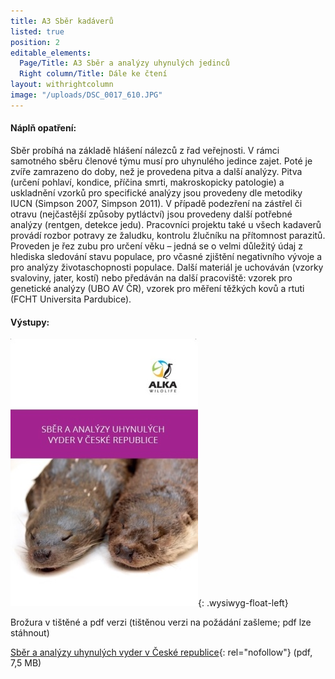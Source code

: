```yaml
---
title: A3 Sběr kadáverů
listed: true
position: 2
editable_elements:
  Page/Title: A3 Sběr a analýzy uhynulých jedinců
  Right column/Title: Dále ke čtení
layout: withrightcolumn
image: "/uploads/DSC_0017_610.JPG"
---
```

####  Náplň opatření: 

Sběr probíhá na základě hlášení nálezců z řad veřejnosti. V rámci
samotného sběru členové týmu musí pro uhynulého jedince zajet. Poté je
zvíře zamrazeno do doby, než je provedena pitva a další analýzy. Pitva
(určení pohlaví, kondice, příčina smrti, makroskopicky patologie) a
uskladnění vzorků pro specifické analýzy jsou provedeny dle metodiky
IUCN (Simpson 2007, Simpson 2011). V případě podezření na zástřel či
otravu (nejčastější způsoby pytláctví) jsou provedeny další potřebné
analýzy (rentgen, detekce jedu). Pracovníci projektu také u všech
kadaverů provádí rozbor potravy ze žaludku, kontrolu žlučníku na
přítomnost parazitů. Proveden je řez zubu pro určení věku – jedná se o
velmi důležitý údaj z hlediska sledování stavu populace, pro včasné
zjištění negativního vývoje a pro analýzy životaschopnosti populace.
Další materiál je uchováván (vzorky svaloviny, jater, kostí) nebo
předáván na další pracoviště: vzorek pro genetické analýzy (UBO AV ČR),
vzorek pro měření těžkých kovů a rtuti (FCHT Universita Pardubice). 

#### Výstupy:

![](/uploads/titulni_strana_300.jpg){: .wysiwyg-float-left}   





Brožura v tištěné a pdf verzi (tištěnou verzi na požádání zašleme; pdf
lze stáhnout) 



[Sběr a analýzy uhynulých vyder v České
republice](/uploads/ALKA_-_Sb_r_a_anal_zy_vyder_-_web.pdf
"ALKA_-_Sb_r_a_anal_zy_vyd..."){: rel="nofollow"} (pdf, 7,5 MB)
